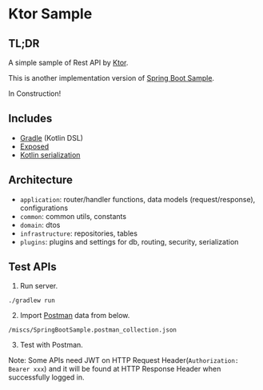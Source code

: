 # Ktor Sample

## TL;DR

A simple sample of Rest API by [Ktor](https://ktor.io).

This is another implementation version of [Spring Boot Sample](https://github.com/retheviper/springbootsample).

In Construction!

## Includes

- [Gradle](https://gradle.org) (Kotlin DSL)
- [Exposed](https://github.com/JetBrains/Exposed)
- [Kotlin serialization](https://github.com/Kotlin/kotlinx.serialization)

## Architecture

- `application`: router/handler functions, data models (request/response), configurations
- `common`: common utils, constants
- `domain`: dtos
- `infrastructure`: repositories, tables
- `plugins`: plugins and settings for db, routing, security, serialization

## Test APIs

1. Run server.

```shell
./gradlew run
```

2. Import [Postman](https://www.postman.com) data from below.

```shell
/miscs/SpringBootSample.postman_collection.json
```

3. Test with Postman.

Note: Some APIs need JWT on HTTP Request Header(`Authorization: Bearer xxx`) and it will be found at HTTP Response Header when successfully logged in.
